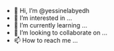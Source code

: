 - 👋 Hi, I’m @yessinelabyedh
- 👀 I’m interested in ...
- 🌱 I’m currently learning ...
- 💞️ I’m looking to collaborate on ...
- 📫 How to reach me ...

<!---
yessinelabyedh/yessinelabyedh is a ✨ special ✨ repository because its `README.md` (this file) appears on your GitHub profile.
You can click the Preview link to take a look at your changes.
--->
